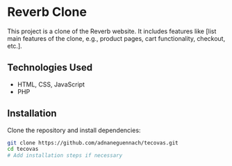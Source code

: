 # Reverb Clone

This project is a clone of the Reverb website. It includes features like [list main features of the clone, e.g., product pages, cart functionality, checkout, etc.].

## Technologies Used

- HTML, CSS, JavaScript
- PHP

## Installation

Clone the repository and install dependencies:

```bash
git clone https://github.com/adnaneguennach/tecovas.git
cd tecovas
# Add installation steps if necessary
